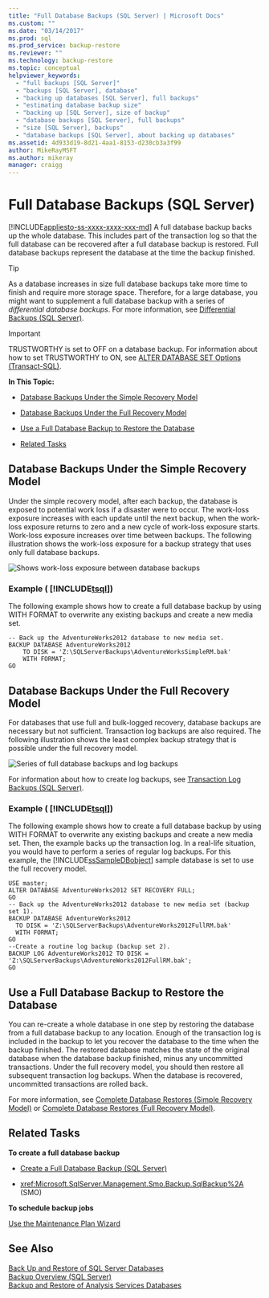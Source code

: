 ```yaml
---
title: "Full Database Backups (SQL Server) | Microsoft Docs"
ms.custom: ""
ms.date: "03/14/2017"
ms.prod: sql
ms.prod_service: backup-restore
ms.reviewer: ""
ms.technology: backup-restore
ms.topic: conceptual
helpviewer_keywords: 
  - "full backups [SQL Server]"
  - "backups [SQL Server], database"
  - "backing up databases [SQL Server], full backups"
  - "estimating database backup size"
  - "backing up [SQL Server], size of backup"
  - "database backups [SQL Server], full backups"
  - "size [SQL Server], backups"
  - "database backups [SQL Server], about backing up databases"
ms.assetid: 4d933d19-8d21-4aa1-8153-d230cb3a3f99
author: MikeRayMSFT
ms.author: mikeray
manager: craigg
---
```

# Full Database Backups (SQL Server)
[!INCLUDE[appliesto-ss-xxxx-xxxx-xxx-md](../../includes/appliesto-ss-xxxx-xxxx-xxx-md.md)]
  A full database backup backs up the whole database. This includes part of the transaction log so that the full database can be recovered after a full database backup is restored. Full database backups represent the database at the time the backup finished.  
  
> [!TIP]  
>  As a database increases in size full database backups take more time to finish and require more storage space. Therefore, for a large database, you might want to supplement a full database backup with a series of *differential database backups*. For more information, see [Differential Backups &#40;SQL Server&#41;](../../relational-databases/backup-restore/differential-backups-sql-server.md).  
  
> [!IMPORTANT]  
>  TRUSTWORTHY is set to OFF on a database backup. For information about how to set TRUSTWORTHY to ON, see [ALTER DATABASE SET Options &#40;Transact-SQL&#41;](../../t-sql/statements/alter-database-transact-sql-set-options.md).  
  
 **In This Topic:**  
  
-   [Database Backups Under the Simple Recovery Model](#DbBuRMs)  
  
-   [Database Backups Under the Full Recovery Model](#DbBuRMf)  
  
-   [Use a Full Database Backup to Restore the Database](#RestoreDbBu)  
  
-   [Related Tasks](#RelatedTasks)  
  
##  <a name="DbBuRMs"></a> Database Backups Under the Simple Recovery Model  
 Under the simple recovery model, after each backup, the database is exposed to potential work loss if a disaster were to occur. The work-loss exposure increases with each update until the next backup, when the work-loss exposure returns to zero and a new cycle of work-loss exposure starts. Work-loss exposure increases over time between backups. The following illustration shows the work-loss exposure for a backup strategy that uses only full database backups.  
  
 ![Shows work-loss exposure between database backups](../../relational-databases/backup-restore/media/bnr-rmsimple-1-fulldb-backups.gif "Shows work-loss exposure between database backups")  
  
### Example ( [!INCLUDE[tsql](../../includes/tsql-md.md)])  
 The following example shows how to create a full database backup by using WITH FORMAT to overwrite any existing backups and create a new media set.  
  
```  
-- Back up the AdventureWorks2012 database to new media set.  
BACKUP DATABASE AdventureWorks2012  
    TO DISK = 'Z:\SQLServerBackups\AdventureWorksSimpleRM.bak'   
    WITH FORMAT;  
GO  
```  
  
##  <a name="DbBuRMf"></a> Database Backups Under the Full Recovery Model  
 For databases that use full and bulk-logged recovery, database backups are necessary but not sufficient. Transaction log backups are also required. The following illustration shows the least complex backup strategy that is possible under the full recovery model.  
  
 ![Series of full database backups and log backups](../../relational-databases/backup-restore/media/bnr-rmfull-1-fulldb-log-backups.gif "Series of full database backups and log backups")  
  
 For information about how to create log backups, see [Transaction Log Backups &#40;SQL Server&#41;](../../relational-databases/backup-restore/transaction-log-backups-sql-server.md).  
  
### Example ( [!INCLUDE[tsql](../../includes/tsql-md.md)])  
 The following example shows how to create a full database backup by using WITH FORMAT to overwrite any existing backups and create a new media set. Then, the example backs up the transaction log. In a real-life situation, you would have to perform a series of regular log backups. For this example, the [!INCLUDE[ssSampleDBobject](../../includes/sssampledbobject-md.md)] sample database is set to use the full recovery model.  
  
```  
USE master;  
ALTER DATABASE AdventureWorks2012 SET RECOVERY FULL;  
GO  
-- Back up the AdventureWorks2012 database to new media set (backup set 1).  
BACKUP DATABASE AdventureWorks2012  
  TO DISK = 'Z:\SQLServerBackups\AdventureWorks2012FullRM.bak'   
  WITH FORMAT;  
GO  
--Create a routine log backup (backup set 2).  
BACKUP LOG AdventureWorks2012 TO DISK = 'Z:\SQLServerBackups\AdventureWorks2012FullRM.bak';  
GO  
```  
  
##  <a name="RestoreDbBu"></a> Use a Full Database Backup to Restore the Database  
 You can re-create a whole database in one step by restoring the database from a full database backup to any location. Enough of the transaction log is included in the backup to let you recover the database to the time when the backup finished. The restored database matches the state of the original database when the database backup finished, minus any uncommitted transactions. Under the full recovery model, you should then restore all subsequent transaction log backups. When the database is recovered, uncommitted transactions are rolled back.  
  
 For more information, see [Complete Database Restores &#40;Simple Recovery Model&#41;](../../relational-databases/backup-restore/complete-database-restores-simple-recovery-model.md) or [Complete Database Restores &#40;Full Recovery Model&#41;](../../relational-databases/backup-restore/complete-database-restores-full-recovery-model.md).  
  
##  <a name="RelatedTasks"></a> Related Tasks  
 **To create a full database backup**  
  
-   [Create a Full Database Backup &#40;SQL Server&#41;](../../relational-databases/backup-restore/create-a-full-database-backup-sql-server.md)  
  
-   <xref:Microsoft.SqlServer.Management.Smo.Backup.SqlBackup%2A> (SMO)  
  
 **To schedule backup jobs**  
  
 [Use the Maintenance Plan Wizard](../../relational-databases/maintenance-plans/use-the-maintenance-plan-wizard.md)  
  
## See Also  
 [Back Up and Restore of SQL Server Databases](../../relational-databases/backup-restore/back-up-and-restore-of-sql-server-databases.md)   
 [Backup Overview &#40;SQL Server&#41;](../../relational-databases/backup-restore/backup-overview-sql-server.md)   
 [Backup and Restore of Analysis Services Databases](../../analysis-services/multidimensional-models/backup-and-restore-of-analysis-services-databases.md)  
  
  
